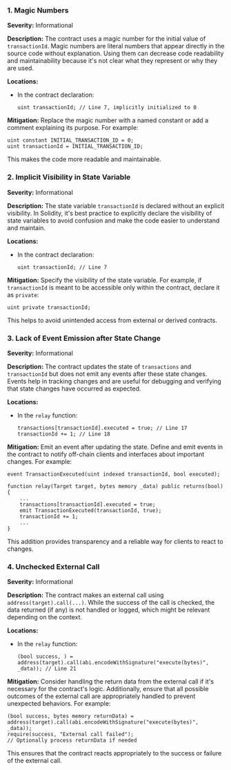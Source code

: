 ### 1. **Magic Numbers**

**Severity:**
Informational

**Description:**
The contract uses a magic number for the initial value of `transactionId`. Magic numbers are literal numbers that appear directly in the source code without explanation. Using them can decrease code readability and maintainability because it's not clear what they represent or why they are used.

**Locations:**

- In the contract declaration:
  ```solidity
  uint transactionId; // Line 7, implicitly initialized to 0
  ```

**Mitigation:**
Replace the magic number with a named constant or add a comment explaining its purpose. For example:
```solidity
uint constant INITIAL_TRANSACTION_ID = 0;
uint transactionId = INITIAL_TRANSACTION_ID;
```
This makes the code more readable and maintainable.

### 2. **Implicit Visibility in State Variable**

**Severity:**
Informational

**Description:**
The state variable `transactionId` is declared without an explicit visibility. In Solidity, it's best practice to explicitly declare the visibility of state variables to avoid confusion and make the code easier to understand and maintain.

**Locations:**

- In the contract declaration:
  ```solidity
  uint transactionId; // Line 7
  ```

**Mitigation:**
Specify the visibility of the state variable. For example, if `transactionId` is meant to be accessible only within the contract, declare it as `private`:
```solidity
uint private transactionId;
```
This helps to avoid unintended access from external or derived contracts.

### 3. **Lack of Event Emission after State Change**

**Severity:**
Informational

**Description:**
The contract updates the state of `transactions` and `transactionId` but does not emit any events after these state changes. Events help in tracking changes and are useful for debugging and verifying that state changes have occurred as expected.

**Locations:**

- In the `relay` function:
  ```solidity
  transactions[transactionId].executed = true; // Line 17
  transactionId += 1; // Line 18
  ```

**Mitigation:**
Emit an event after updating the state. Define and emit events in the contract to notify off-chain clients and interfaces about important changes. For example:
```solidity
event TransactionExecuted(uint indexed transactionId, bool executed);

function relay(Target target, bytes memory _data) public returns(bool) {
    ...
    transactions[transactionId].executed = true;
    emit TransactionExecuted(transactionId, true);
    transactionId += 1;
    ...
}
```
This addition provides transparency and a reliable way for clients to react to changes.

### 4. **Unchecked External Call**

**Severity:**
Informational

**Description:**
The contract makes an external call using `address(target).call(...)`. While the success of the call is checked, the data returned (if any) is not handled or logged, which might be relevant depending on the context.

**Locations:**

- In the `relay` function:
  ```solidity
  (bool success, ) = address(target).call(abi.encodeWithSignature("execute(bytes)", _data)); // Line 21
  ```

**Mitigation:**
Consider handling the return data from the external call if it's necessary for the contract's logic. Additionally, ensure that all possible outcomes of the external call are appropriately handled to prevent unexpected behaviors. For example:
```solidity
(bool success, bytes memory returnData) = address(target).call(abi.encodeWithSignature("execute(bytes)", _data));
require(success, "External call failed");
// Optionally process returnData if needed
```
This ensures that the contract reacts appropriately to the success or failure of the external call.